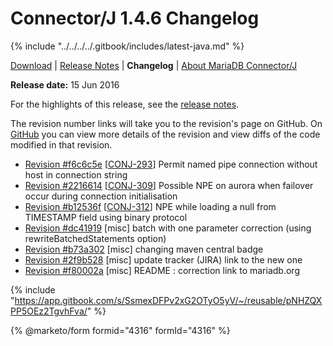 # Connector/J 1.4.6 Changelog

{% include "../../../../.gitbook/includes/latest-java.md" %}

[Download](https://downloads.mariadb.org/connector-java/1.4.6/) | [Release Notes](../../1.4/1.4.6.md) | **Changelog** |  [About MariaDB Connector/J](https://app.gitbook.com/s/CjGYMsT2MVP4nd3IyW2L/mariadb-connector-j/about-mariadb-connector-j)

**Release date:** 15 Jun 2016

For the highlights of this release, see the [release notes](../../1.4/1.4.6.md).

The revision number links will take you to the revision's page on GitHub. On [GitHub](https://github.com/MariaDB/mariadb-connector-j) you can view more details of the revision and view diffs of the code modified in that revision.

* [Revision #f6c6c5e](https://github.com/mariadb-corporation/mariadb-connector-j/commit/f6c6c5e) \[[CONJ-293](https://jira.mariadb.org/browse/CONJ-293)] Permit named pipe connection without host in connection string
* [Revision #2216614](https://github.com/mariadb-corporation/mariadb-connector-j/commit/2216614) \[[CONJ-309](https://jira.mariadb.org/browse/CONJ-309)] Possible NPE on aurora when failover occur during connection initialisation
* [Revision #b12536f](https://github.com/mariadb-corporation/mariadb-connector-j/commit/b12536f) \[[CONJ-312](https://jira.mariadb.org/browse/CONJ-312)] NPE while loading a null from TIMESTAMP field using binary protocol
* [Revision #dc41919](https://github.com/mariadb-corporation/mariadb-connector-j/commit/dc41919) \[misc] batch with one parameter correction (using rewriteBatchedStatements option)
* [Revision #b73a302](https://github.com/mariadb-corporation/mariadb-connector-j/commit/b73a302) \[misc] changing maven central badge
* [Revision #2f9b528](https://github.com/mariadb-corporation/mariadb-connector-j/commit/2f9b528) \[misc] update tracker (JIRA) link to the new one
* [Revision #f80002a](https://github.com/mariadb-corporation/mariadb-connector-j/commit/f80002a) \[misc] README : correction link to mariadb.org

{% include "https://app.gitbook.com/s/SsmexDFPv2xG2OTyO5yV/~/reusable/pNHZQXPP5OEz2TgvhFva/" %}

{% @marketo/form formid="4316" formId="4316" %}
